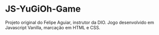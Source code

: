 # JS-YuGiOh-Game
Projeto original do Felipe Aguiar, instrutor da DIO. Jogo desenvolvido em Javascript Vanilla, marcação em HTML e CSS.

